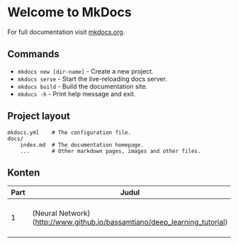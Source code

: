 # Welcome to MkDocs

For full documentation visit [mkdocs.org](https://www.mkdocs.org).

## Commands

* `mkdocs new [dir-name]` - Create a new project.
* `mkdocs serve` - Start the live-reloading docs server.
* `mkdocs build` - Build the documentation site.
* `mkdocs -h` - Print help message and exit.

## Project layout

    mkdocs.yml    # The configuration file.
    docs/
        index.md  # The documentation homepage.
        ...       # Other markdown pages, images and other files.


## Konten

| Part | Judul | Deskripsi | Link | Slide |
| ---- | ----- | --------- | ---- | ----- |
| 1 | (Neural Network)(http://www.github.io/bassamtiano/deep_learning_tutorial) | Bagaimana Neural Network Bekerja | A | A |